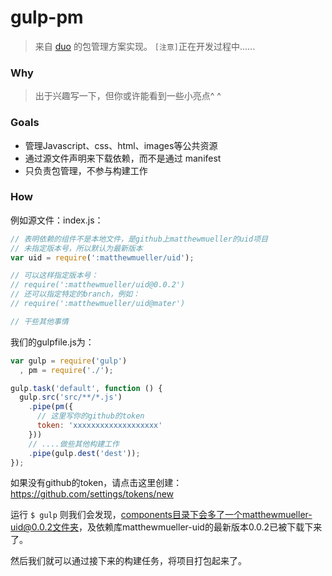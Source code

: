 # gulp-pm

> 来自 [duo](https://github.com/duojs/duo) 的包管理方案实现。
> `[注意]`正在开发过程中......

### Why

>  出于兴趣写一下，但你或许能看到一些小亮点^ ^

### Goals

* 管理Javascript、css、html、images等公共资源
* 通过源文件声明来下载依赖，而不是通过 manifest
* 只负责包管理，不参与构建工作

### How

例如源文件：index.js：

```javascript
// 表明依赖的组件不是本地文件，是github上matthewmueller的uid项目
// 未指定版本号，所以默认为最新版本
var uid = require(':matthewmueller/uid');

// 可以这样指定版本号：
// require(':matthewmueller/uid@0.0.2')
// 还可以指定特定的branch，例如：
// require(':matthewmueller/uid@mater')

// 干些其他事情
```

我们的gulpfile.js为：

```javascript
var gulp = require('gulp')
  , pm = require('./');

gulp.task('default', function () {
  gulp.src('src/**/*.js')
    .pipe(pm({
      // 这里写你的github的token
      token: 'xxxxxxxxxxxxxxxxxxx'
    }))
    // ....做些其他构建工作
    .pipe(gulp.dest('dest'));
});
```

如果没有github的token，请点击这里创建：https://github.com/settings/tokens/new

运行 `$ gulp` 则我们会发现，components目录下会多了一个matthewmueller-uid@0.0.2文件夹，及依赖库matthewmueller-uid的最新版本0.0.2已被下载下来了。

然后我们就可以通过接下来的构建任务，将项目打包起来了。